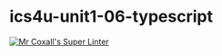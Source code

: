 # ics4u-unit1-06-typescript

[![Mr Coxall's Super Linter](https://github.com/JacksonNaufal/ics4u-assignment-1-typescript/workflows/Mr%20Coxall's%20Super%20Linter/badge.svg)](https://github.com/JacksonNaufal/ics4u-assignment-1-typescript/actions/)


